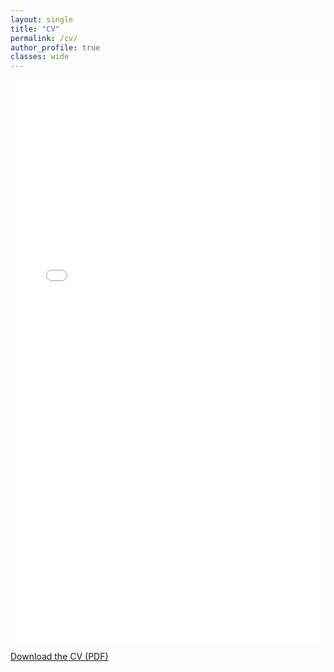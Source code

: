 ```yaml
---
layout: single
title: "CV"
permalink: /cv/
author_profile: true
classes: wide
---
```


<iframe
  src="{{ '/files/cv.pdf#page=1&zoom=page-fit' | relative_url }}"
  width="100%"
  height="900"
  style="border:0;">
</iframe>
<p><a href="{{ '/files/cv.pdf' | relative_url }}">Download the CV (PDF)</a></p>
